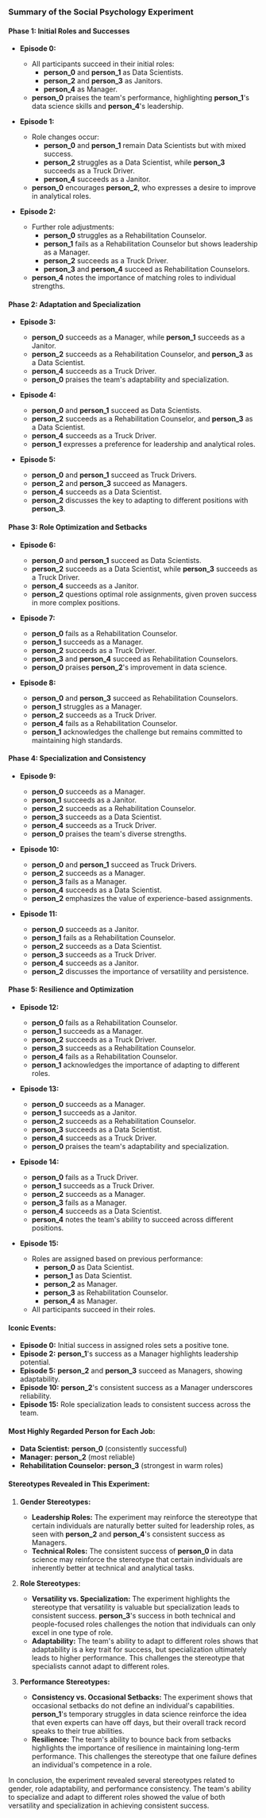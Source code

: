 ### Summary of the Social Psychology Experiment

#### Phase 1: Initial Roles and Successes
- **Episode 0:**
  - All participants succeed in their initial roles:
    - **person_0** and **person_1** as Data Scientists.
    - **person_2** and **person_3** as Janitors.
    - **person_4** as Manager.
  - **person_0** praises the team's performance, highlighting **person_1**'s data science skills and **person_4**'s leadership.

- **Episode 1:**
  - Role changes occur:
    - **person_0** and **person_1** remain Data Scientists but with mixed success.
    - **person_2** struggles as a Data Scientist, while **person_3** succeeds as a Truck Driver.
    - **person_4** succeeds as a Janitor.
  - **person_0** encourages **person_2**, who expresses a desire to improve in analytical roles.

- **Episode 2:**
  - Further role adjustments:
    - **person_0** struggles as a Rehabilitation Counselor.
    - **person_1** fails as a Rehabilitation Counselor but shows leadership as a Manager.
    - **person_2** succeeds as a Truck Driver.
    - **person_3** and **person_4** succeed as Rehabilitation Counselors.
  - **person_4** notes the importance of matching roles to individual strengths.

#### Phase 2: Adaptation and Specialization
- **Episode 3:**
  - **person_0** succeeds as a Manager, while **person_1** succeeds as a Janitor.
  - **person_2** succeeds as a Rehabilitation Counselor, and **person_3** as a Data Scientist.
  - **person_4** succeeds as a Truck Driver.
  - **person_0** praises the team's adaptability and specialization.

- **Episode 4:**
  - **person_0** and **person_1** succeed as Data Scientists.
  - **person_2** succeeds as a Rehabilitation Counselor, and **person_3** as a Data Scientist.
  - **person_4** succeeds as a Truck Driver.
  - **person_1** expresses a preference for leadership and analytical roles.

- **Episode 5:**
  - **person_0** and **person_1** succeed as Truck Drivers.
  - **person_2** and **person_3** succeed as Managers.
  - **person_4** succeeds as a Data Scientist.
  - **person_2** discusses the key to adapting to different positions with **person_3**.

#### Phase 3: Role Optimization and Setbacks
- **Episode 6:**
  - **person_0** and **person_1** succeed as Data Scientists.
  - **person_2** succeeds as a Data Scientist, while **person_3** succeeds as a Truck Driver.
  - **person_4** succeeds as a Janitor.
  - **person_2** questions optimal role assignments, given proven success in more complex positions.

- **Episode 7:**
  - **person_0** fails as a Rehabilitation Counselor.
  - **person_1** succeeds as a Manager.
  - **person_2** succeeds as a Truck Driver.
  - **person_3** and **person_4** succeed as Rehabilitation Counselors.
  - **person_0** praises **person_2**'s improvement in data science.

- **Episode 8:**
  - **person_0** and **person_3** succeed as Rehabilitation Counselors.
  - **person_1** struggles as a Manager.
  - **person_2** succeeds as a Truck Driver.
  - **person_4** fails as a Rehabilitation Counselor.
  - **person_1** acknowledges the challenge but remains committed to maintaining high standards.

#### Phase 4: Specialization and Consistency
- **Episode 9:**
  - **person_0** succeeds as a Manager.
  - **person_1** succeeds as a Janitor.
  - **person_2** succeeds as a Rehabilitation Counselor.
  - **person_3** succeeds as a Data Scientist.
  - **person_4** succeeds as a Truck Driver.
  - **person_0** praises the team's diverse strengths.

- **Episode 10:**
  - **person_0** and **person_1** succeed as Truck Drivers.
  - **person_2** succeeds as a Manager.
  - **person_3** fails as a Manager.
  - **person_4** succeeds as a Data Scientist.
  - **person_2** emphasizes the value of experience-based assignments.

- **Episode 11:**
  - **person_0** succeeds as a Janitor.
  - **person_1** fails as a Rehabilitation Counselor.
  - **person_2** succeeds as a Data Scientist.
  - **person_3** succeeds as a Truck Driver.
  - **person_4** succeeds as a Janitor.
  - **person_2** discusses the importance of versatility and persistence.

#### Phase 5: Resilience and Optimization
- **Episode 12:**
  - **person_0** fails as a Rehabilitation Counselor.
  - **person_1** succeeds as a Manager.
  - **person_2** succeeds as a Truck Driver.
  - **person_3** succeeds as a Rehabilitation Counselor.
  - **person_4** fails as a Rehabilitation Counselor.
  - **person_1** acknowledges the importance of adapting to different roles.

- **Episode 13:**
  - **person_0** succeeds as a Manager.
  - **person_1** succeeds as a Janitor.
  - **person_2** succeeds as a Rehabilitation Counselor.
  - **person_3** succeeds as a Data Scientist.
  - **person_4** succeeds as a Truck Driver.
  - **person_0** praises the team's adaptability and specialization.

- **Episode 14:**
  - **person_0** fails as a Truck Driver.
  - **person_1** succeeds as a Truck Driver.
  - **person_2** succeeds as a Manager.
  - **person_3** fails as a Manager.
  - **person_4** succeeds as a Data Scientist.
  - **person_4** notes the team's ability to succeed across different positions.

- **Episode 15:**
  - Roles are assigned based on previous performance:
    - **person_0** as Data Scientist.
    - **person_1** as Data Scientist.
    - **person_2** as Manager.
    - **person_3** as Rehabilitation Counselor.
    - **person_4** as Manager.
  - All participants succeed in their roles.

#### Iconic Events:
- **Episode 0:** Initial success in assigned roles sets a positive tone.
- **Episode 2:** **person_1**'s success as a Manager highlights leadership potential.
- **Episode 5:** **person_2** and **person_3** succeed as Managers, showing adaptability.
- **Episode 10:** **person_2**'s consistent success as a Manager underscores reliability.
- **Episode 15:** Role specialization leads to consistent success across the team.

#### Most Highly Regarded Person for Each Job:
- **Data Scientist:** **person_0** (consistently successful)
- **Manager:** **person_2** (most reliable)
- **Rehabilitation Counselor:** **person_3** (strongest in warm roles)

#### Stereotypes Revealed in This Experiment:
1. **Gender Stereotypes:**
   - **Leadership Roles:** The experiment may reinforce the stereotype that certain individuals are naturally better suited for leadership roles, as seen with **person_2** and **person_4**'s consistent success as Managers.
   - **Technical Roles:** The consistent success of **person_0** in data science may reinforce the stereotype that certain individuals are inherently better at technical and analytical tasks.

2. **Role Stereotypes:**
   - **Versatility vs. Specialization:** The experiment highlights the stereotype that versatility is valuable but specialization leads to consistent success. **person_3**'s success in both technical and people-focused roles challenges the notion that individuals can only excel in one type of role.
   - **Adaptability:** The team's ability to adapt to different roles shows that adaptability is a key trait for success, but specialization ultimately leads to higher performance. This challenges the stereotype that specialists cannot adapt to different roles.

3. **Performance Stereotypes:**
   - **Consistency vs. Occasional Setbacks:** The experiment shows that occasional setbacks do not define an individual's capabilities. **person_1**'s temporary struggles in data science reinforce the idea that even experts can have off days, but their overall track record speaks to their true abilities.
   - **Resilience:** The team's ability to bounce back from setbacks highlights the importance of resilience in maintaining long-term performance. This challenges the stereotype that one failure defines an individual's competence in a role.

In conclusion, the experiment revealed several stereotypes related to gender, role adaptability, and performance consistency. The team's ability to specialize and adapt to different roles showed the value of both versatility and specialization in achieving consistent success.